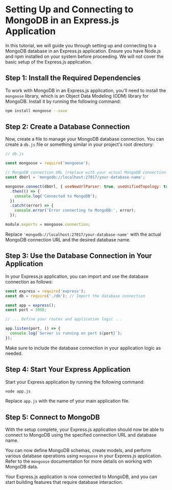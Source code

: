 # Setting Up and Connecting to MongoDB in an Express.js Application

In this tutorial, we will guide you through setting up and connecting to a MongoDB database in an Express.js application. Ensure you have Node.js and npm installed on your system before proceeding. We will not cover the basic setup of the Express.js application.

## Step 1: Install the Required Dependencies

To work with MongoDB in an Express.js application, you'll need to install the `mongoose` library, which is an Object Data Modeling (ODM) library for MongoDB. Install it by running the following command:

```bash
npm install mongoose --save
```

## Step 2: Create a Database Connection

Now, create a file to manage your MongoDB database connection. You can create a `db.js` file or something similar in your project's root directory:

```javascript
// db.js

const mongoose = require('mongoose');

// MongoDB connection URL (replace with your actual MongoDB connection URL)
const dbUrl = 'mongodb://localhost:27017/your-database-name';

mongoose.connect(dbUrl, { useNewUrlParser: true, useUnifiedTopology: true })
  .then(() => {
    console.log('Connected to MongoDB');
  })
  .catch((error) => {
    console.error('Error connecting to MongoDB:', error);
  });

module.exports = mongoose.connection;
```

Replace `'mongodb://localhost:27017/your-database-name'` with the actual MongoDB connection URL and the desired database name.

## Step 3: Use the Database Connection in Your Application

In your Express.js application, you can import and use the database connection as follows:

```javascript
const express = require('express');
const db = require('./db'); // Import the database connection

const app = express();
const port = 3000;

// ... Define your routes and application logic ...

app.listen(port, () => {
  console.log(`Server is running on port ${port}`);
});
```

Make sure to include the database connection in your application logic as needed.

## Step 4: Start Your Express Application

Start your Express application by running the following command:

```bash
node app.js
```

Replace `app.js` with the name of your main application file.

## Step 5: Connect to MongoDB

With the setup complete, your Express.js application should now be able to connect to MongoDB using the specified connection URL and database name.

You can now define MongoDB schemas, create models, and perform various database operations using `mongoose` in your Express.js application. Refer to the `mongoose` documentation for more details on working with MongoDB data.

Your Express.js application is now connected to MongoDB, and you can start building features that require database interaction.